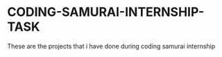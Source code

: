 # CODING-SAMURAI-INTERNSHIP-TASK
These are the projects that i have done during coding samurai internship
